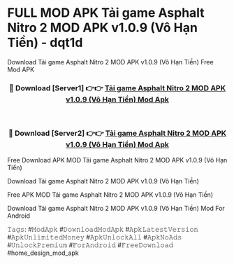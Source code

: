 # FULL MOD APK Tải game Asphalt Nitro 2 MOD APK v1.0.9 (Vô Hạn Tiền) - dqt1d
Download Tải game Asphalt Nitro 2 MOD APK v1.0.9 (Vô Hạn Tiền) Free Mod APK

<div align="center">
<h3>🔴 Download [Server1] 👉👉 <a href="https://apk-comot.site?title=Tải_game_Asphalt_Nitro_2_MOD_APK_v1.0.9_(Vô_Hạn_Tiền)">Tải game Asphalt Nitro 2 MOD APK v1.0.9 (Vô Hạn Tiền) Mod Apk</a></h3><br>

<h3>🔴 Download [Server2] 👉👉 <a href="https://apk-comot.site?title=Tải_game_Asphalt_Nitro_2_MOD_APK_v1.0.9_(Vô_Hạn_Tiền)">Tải game Asphalt Nitro 2 MOD APK v1.0.9 (Vô Hạn Tiền) Mod Apk</a></h3>
</div>


Free Download APK MOD Tải game Asphalt Nitro 2 MOD APK v1.0.9 (Vô Hạn Tiền)

Download Tải game Asphalt Nitro 2 MOD APK v1.0.9 (Vô Hạn Tiền) 

Free APK MOD Tải game Asphalt Nitro 2 MOD APK v1.0.9 (Vô Hạn Tiền) 

Download Tải game Asphalt Nitro 2 MOD APK v1.0.9 (Vô Hạn Tiền) Mod For Android

𝚃𝚊𝚐𝚜: #𝙼𝚘𝚍𝙰𝚙𝚔 #𝙳𝚘𝚠𝚗𝚕𝚘𝚊𝚍𝙼𝚘𝚍𝙰𝚙𝚔 #𝙰𝚙𝚔𝙻𝚊𝚝𝚎𝚜𝚝𝚅𝚎𝚛𝚜𝚒𝚘𝚗 #𝙰𝚙𝚔𝚄𝚗𝚕𝚒𝚖𝚒𝚝𝚎𝚍𝙼𝚘𝚗𝚎𝚢 #𝙰𝚙𝚔𝚄𝚗𝚕𝚘𝚌𝚔𝙰𝚕𝚕 #𝙰𝚙𝚔𝙽𝚘𝙰𝚍𝚜 #𝚄𝚗𝚕𝚘𝚌𝚔𝙿𝚛𝚎𝚖𝚒𝚞𝚖 #𝙵𝚘𝚛𝙰𝚗𝚍𝚛𝚘𝚒𝚍 #𝙵𝚛𝚎𝚎𝙳𝚘𝚠𝚗𝚕𝚘𝚊𝚍 #home_design_mod_apk